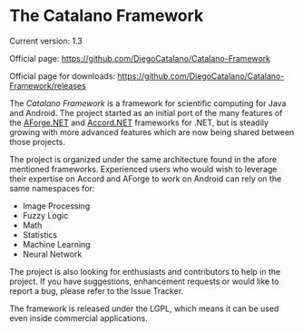 # The Catalano Framework #

Current version: 1.3

Official page: https://github.com/DiegoCatalano/Catalano-Framework

Official page for downloads: https://github.com/DiegoCatalano/Catalano-Framework/releases

The _Catalano Framework_ is a framework for scientific computing for Java and Android. The project started as an initial port of the many features of the [AForge.NET](http://aforge.googlecode.com/) and [Accord.NET](http://accord.googlecode.com/) frameworks for .NET, but is steadily growing with more advanced features which are now being shared between those projects.

The project is organized under the same architecture found in the afore mentioned frameworks. Experienced users who would wish to leverage their expertise on Accord and AForge to work on Android can rely on the same namespaces for:

  * Image Processing
  * Fuzzy Logic
  * Math
  * Statistics
  * Machine Learning
  * Neural Network


The project is also looking for enthusiasts and contributors to help in the project. If you have suggestions, enhancement requests or would like to report a bug, please refer to the Issue Tracker.

The framework is released under the LGPL, which means it can be used even inside commercial applications.